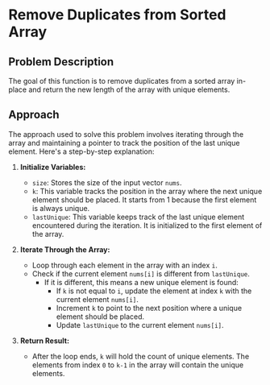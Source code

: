 # Remove Duplicates from Sorted Array

## Problem Description

The goal of this function is to remove duplicates from a sorted array in-place and return the new length of the array with unique elements.

## Approach

The approach used to solve this problem involves iterating through the array and maintaining a pointer to track the position of the last unique element. Here's a step-by-step explanation:

1. **Initialize Variables:**
   - `size`: Stores the size of the input vector `nums`.
   - `k`: This variable tracks the position in the array where the next unique element should be placed. It starts from 1 because the first element is always unique.
   - `lastUnique`: This variable keeps track of the last unique element encountered during the iteration. It is initialized to the first element of the array.

2. **Iterate Through the Array:**
   - Loop through each element in the array with an index `i`.
   - Check if the current element `nums[i]` is different from `lastUnique`.
     - If it is different, this means a new unique element is found:
       - If `k` is not equal to `i`, update the element at index `k` with the current element `nums[i]`.
       - Increment `k` to point to the next position where a unique element should be placed.
       - Update `lastUnique` to the current element `nums[i]`.

3. **Return Result:**
   - After the loop ends, `k` will hold the count of unique elements. The elements from index `0` to `k-1` in the array will contain the unique elements.
